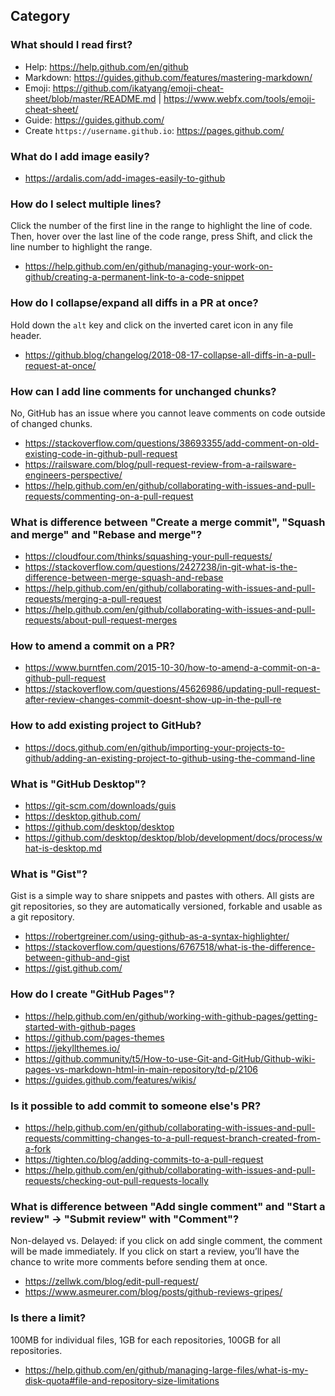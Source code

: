 ## Category

### What should I read first?
- Help: https://help.github.com/en/github
- Markdown: https://guides.github.com/features/mastering-markdown/
- Emoji: https://github.com/ikatyang/emoji-cheat-sheet/blob/master/README.md | https://www.webfx.com/tools/emoji-cheat-sheet/
- Guide: https://guides.github.com/
- Create `https://username.github.io`: https://pages.github.com/

### What do I add image easily?
- https://ardalis.com/add-images-easily-to-github

### How do I select multiple lines?
Click the number of the first line in the range to highlight the line of code. Then, hover over the last line of the code range, press Shift, and click the line number to highlight the range.
- https://help.github.com/en/github/managing-your-work-on-github/creating-a-permanent-link-to-a-code-snippet

### How do I collapse/expand all diffs in a PR at once?
Hold down the `alt` key and click on the inverted caret icon in any file header.
- https://github.blog/changelog/2018-08-17-collapse-all-diffs-in-a-pull-request-at-once/

### How can I add line comments for unchanged chunks?
No, GitHub has an issue where you cannot leave comments on code outside of changed chunks.
- https://stackoverflow.com/questions/38693355/add-comment-on-old-existing-code-in-github-pull-request
- https://railsware.com/blog/pull-request-review-from-a-railsware-engineers-perspective/
- https://help.github.com/en/github/collaborating-with-issues-and-pull-requests/commenting-on-a-pull-request

### What is difference between "Create a merge commit", "Squash and merge" and "Rebase and merge"?
- https://cloudfour.com/thinks/squashing-your-pull-requests/
- https://stackoverflow.com/questions/2427238/in-git-what-is-the-difference-between-merge-squash-and-rebase
- https://help.github.com/en/github/collaborating-with-issues-and-pull-requests/merging-a-pull-request
- https://help.github.com/en/github/collaborating-with-issues-and-pull-requests/about-pull-request-merges

### How to amend a commit on a PR?
- https://www.burntfen.com/2015-10-30/how-to-amend-a-commit-on-a-github-pull-request
- https://stackoverflow.com/questions/45626986/updating-pull-request-after-review-changes-commit-doesnt-show-up-in-the-pull-re

### How to add existing project to GitHub?
- https://docs.github.com/en/github/importing-your-projects-to-github/adding-an-existing-project-to-github-using-the-command-line

### What is "GitHub Desktop"?
- https://git-scm.com/downloads/guis
- https://desktop.github.com/
- https://github.com/desktop/desktop
- https://github.com/desktop/desktop/blob/development/docs/process/what-is-desktop.md

### What is "Gist"?
Gist is a simple way to share snippets and pastes with others. All gists are git repositories, so they are automatically versioned, forkable and usable as a git repository.
- https://robertgreiner.com/using-github-as-a-syntax-highlighter/
- https://stackoverflow.com/questions/6767518/what-is-the-difference-between-github-and-gist
- https://gist.github.com/

### How do I create "GitHub Pages"?
- https://help.github.com/en/github/working-with-github-pages/getting-started-with-github-pages
- https://github.com/pages-themes
- https://jekyllthemes.io/
- https://github.community/t5/How-to-use-Git-and-GitHub/Github-wiki-pages-vs-markdown-html-in-main-repository/td-p/2106
- https://guides.github.com/features/wikis/

### Is it possible to add commit to someone else's PR?
- https://help.github.com/en/github/collaborating-with-issues-and-pull-requests/committing-changes-to-a-pull-request-branch-created-from-a-fork
- https://tighten.co/blog/adding-commits-to-a-pull-request
- https://help.github.com/en/github/collaborating-with-issues-and-pull-requests/checking-out-pull-requests-locally

### What is difference between "Add single comment" and "Start a review" → "Submit review" with "Comment"?
Non-delayed vs. Delayed: if you click on add single comment, the comment will be made immediately. If you click on start a review, you’ll have the chance to write more comments before sending them at once.
- https://zellwk.com/blog/edit-pull-request/
- https://www.asmeurer.com/blog/posts/github-reviews-gripes/

### Is there a limit?
100MB for individual files, 1GB for each repositories, 100GB for all repositories.
- https://help.github.com/en/github/managing-large-files/what-is-my-disk-quota#file-and-repository-size-limitations
